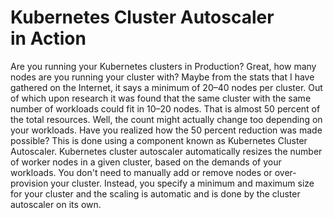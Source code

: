 # Kubernetes Cluster Autoscaler in Action
Are you running your Kubernetes clusters in Production? Great, how many nodes are you running your cluster with? Maybe from the stats that I have gathered on the Internet, it says a minimum of 20–40 nodes per cluster. Out of which upon research it was found that the same cluster with the same number of workloads could fit in 10–20 nodes. That is almost 50 percent of the total resources. Well, the count might actually change too depending on your workloads. Have you realized how the 50 percent reduction was made possible? This is done using a component known as Kubernetes Cluster Autoscaler. Kubernetes cluster autoscaler automatically resizes the number of worker nodes in a given cluster, based on the demands of your workloads. You don't need to manually add or remove nodes or over-provision your cluster. Instead, you specify a minimum and maximum size for your cluster and the scaling is automatic and is done by the cluster autoscaler on its own.
